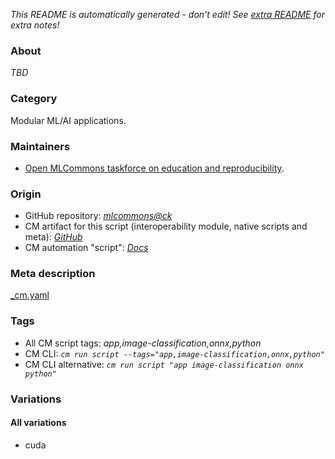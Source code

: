 *This README is automatically generated - don't edit! See [extra README](README-extra.md) for extra notes!*

### About

*TBD*

### Category

Modular ML/AI applications.

### Maintainers

* [Open MLCommons taskforce on education and reproducibility](https://github.com/mlcommons/ck/blob/master/docs/mlperf-education-workgroup.md).

### Origin

* GitHub repository: *[mlcommons@ck](https://github.com/mlcommons/ck/tree/master/cm-mlops)*
* CM artifact for this script (interoperability module, native scripts and meta): *[GitHub](https://github.com/mlcommons/ck/tree/master/cm-mlops/script/app-image-classification-onnx-py)*
* CM automation "script": *[Docs](https://github.com/octoml/ck/blob/master/docs/list_of_automations.md#script)*


### Meta description
[_cm.yaml](_cm.yaml)


### Tags
* All CM script tags: *app,image-classification,onnx,python*
* CM CLI: *`cm run script --tags="app,image-classification,onnx,python"`*
* CM CLI alternative: *`cm run script "app image-classification onnx python"`*


### Variations
#### All variations
* cuda